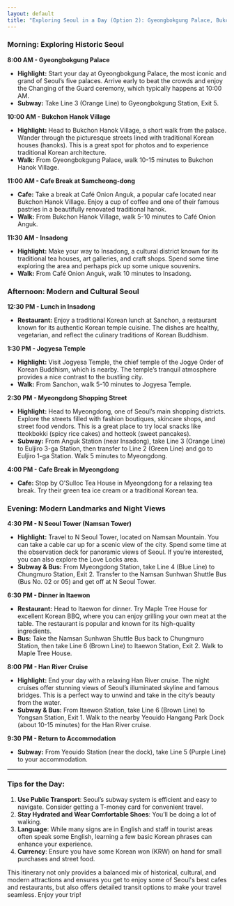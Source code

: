 ```yaml
---
layout: default
title: "Exploring Seoul in a Day (Option 2): Gyeongbokgung Palace, Bukchon Hanok Village, Insadong, Jogyesa Temple, Myeongdong, Seoul Tower, Itaewon, Han River Cruise"
---
```


### Morning: Exploring Historic Seoul

**8:00 AM - Gyeongbokgung Palace**
- **Highlight:** Start your day at Gyeongbokgung Palace, the most iconic and grand of Seoul’s five palaces. Arrive early to beat the crowds and enjoy the Changing of the Guard ceremony, which typically happens at 10:00 AM.
- **Subway:** Take Line 3 (Orange Line) to Gyeongbokgung Station, Exit 5.

**10:00 AM - Bukchon Hanok Village**
- **Highlight:** Head to Bukchon Hanok Village, a short walk from the palace. Wander through the picturesque streets lined with traditional Korean houses (hanoks). This is a great spot for photos and to experience traditional Korean architecture.
- **Walk:** From Gyeongbokgung Palace, walk 10-15 minutes to Bukchon Hanok Village.

**11:00 AM - Cafe Break at Samcheong-dong**
- **Cafe:** Take a break at Café Onion Anguk, a popular cafe located near Bukchon Hanok Village. Enjoy a cup of coffee and one of their famous pastries in a beautifully renovated traditional hanok.
- **Walk:** From Bukchon Hanok Village, walk 5-10 minutes to Café Onion Anguk.

**11:30 AM - Insadong**
- **Highlight:** Make your way to Insadong, a cultural district known for its traditional tea houses, art galleries, and craft shops. Spend some time exploring the area and perhaps pick up some unique souvenirs.
- **Walk:** From Café Onion Anguk, walk 10 minutes to Insadong.

### Afternoon: Modern and Cultural Seoul

**12:30 PM - Lunch in Insadong**
- **Restaurant:** Enjoy a traditional Korean lunch at Sanchon, a restaurant known for its authentic Korean temple cuisine. The dishes are healthy, vegetarian, and reflect the culinary traditions of Korean Buddhism.

**1:30 PM - Jogyesa Temple**
- **Highlight:** Visit Jogyesa Temple, the chief temple of the Jogye Order of Korean Buddhism, which is nearby. The temple’s tranquil atmosphere provides a nice contrast to the bustling city.
- **Walk:** From Sanchon, walk 5-10 minutes to Jogyesa Temple.

**2:30 PM - Myeongdong Shopping Street**
- **Highlight:** Head to Myeongdong, one of Seoul’s main shopping districts. Explore the streets filled with fashion boutiques, skincare shops, and street food vendors. This is a great place to try local snacks like tteokbokki (spicy rice cakes) and hotteok (sweet pancakes).
- **Subway:** From Anguk Station (near Insadong), take Line 3 (Orange Line) to Euljiro 3-ga Station, then transfer to Line 2 (Green Line) and go to Euljiro 1-ga Station. Walk 5 minutes to Myeongdong.

**4:00 PM - Cafe Break in Myeongdong**
- **Cafe:** Stop by O'Sulloc Tea House in Myeongdong for a relaxing tea break. Try their green tea ice cream or a traditional Korean tea.

### Evening: Modern Landmarks and Night Views

**4:30 PM - N Seoul Tower (Namsan Tower)**
- **Highlight:** Travel to N Seoul Tower, located on Namsan Mountain. You can take a cable car up for a scenic view of the city. Spend some time at the observation deck for panoramic views of Seoul. If you’re interested, you can also explore the Love Locks area.
- **Subway & Bus:** From Myeongdong Station, take Line 4 (Blue Line) to Chungmuro Station, Exit 2. Transfer to the Namsan Sunhwan Shuttle Bus (Bus No. 02 or 05) and get off at N Seoul Tower.

**6:30 PM - Dinner in Itaewon**
- **Restaurant:** Head to Itaewon for dinner. Try Maple Tree House for excellent Korean BBQ, where you can enjoy grilling your own meat at the table. The restaurant is popular and known for its high-quality ingredients.
- **Bus:** Take the Namsan Sunhwan Shuttle Bus back to Chungmuro Station, then take Line 6 (Brown Line) to Itaewon Station, Exit 2. Walk to Maple Tree House.

**8:00 PM - Han River Cruise**
- **Highlight:** End your day with a relaxing Han River cruise. The night cruises offer stunning views of Seoul’s illuminated skyline and famous bridges. This is a perfect way to unwind and take in the city’s beauty from the water.
- **Subway & Bus:** From Itaewon Station, take Line 6 (Brown Line) to Yongsan Station, Exit 1. Walk to the nearby Yeouido Hangang Park Dock (about 10-15 minutes) for the Han River cruise.

**9:30 PM - Return to Accommodation**
- **Subway:** From Yeouido Station (near the dock), take Line 5 (Purple Line) to your accommodation.

---

### Tips for the Day:
1. **Use Public Transport**: Seoul’s subway system is efficient and easy to navigate. Consider getting a T-money card for convenient travel.
2. **Stay Hydrated and Wear Comfortable Shoes**: You’ll be doing a lot of walking.
3. **Language**: While many signs are in English and staff in tourist areas often speak some English, learning a few basic Korean phrases can enhance your experience.
4. **Currency**: Ensure you have some Korean won (KRW) on hand for small purchases and street food.

This itinerary not only provides a balanced mix of historical, cultural, and modern attractions and ensures you get to enjoy some of Seoul's best cafes and restaurants, but also offers detailed transit options to make your travel seamless. Enjoy your trip!
